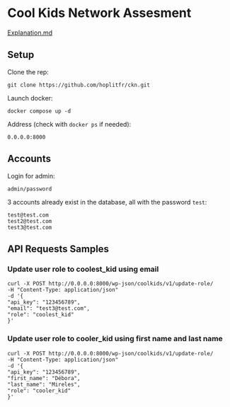 # Cool Kids Network Assesment

[Explanation.md](https://github.com/hoplitfr/ckn/blob/main/Explanation.md)

## Setup

Clone the rep:

```
git clone https://github.com/hoplitfr/ckn.git
```

Launch docker:

```
docker compose up -d
```

Address (check with `docker ps` if needed):

```
0.0.0.0:8000
```

## Accounts

Login for admin:

```
admin/password
```

3 accounts already exist in the database, all with the password `test`:

```
test@test.com
test2@test.com
test3@test.com
```

## API Requests Samples

### Update user role to coolest_kid using email

```
curl -X POST http://0.0.0.0:8000/wp-json/coolkids/v1/update-role/
-H "Content-Type: application/json"
-d '{
"api_key": "123456789",
"email": "test3@test.com",
"role": "coolest_kid"
}'
```

### Update user role to cooler_kid using first name and last name

```
curl -X POST http://0.0.0.0:8000/wp-json/coolkids/v1/update-role/
-H "Content-Type: application/json"
-d '{
"api_key": "123456789",
"first_name": "Débora",
"last_name": "Mireles",
"role": "cooler_kid"
}'
```
